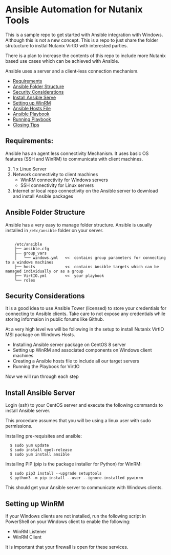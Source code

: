 # Ansible Automation for Nutanix Tools

This is a sample repo to get started with Ansible integration with Windows. Although this is not a new concept. This is a repo to just share the folder strutucture to instlal Nutanix VirtIO with interested parties. 

There is a plan to increase the contents of this repo to include more Nutanix based use cases which can be achieved with Ansible.

Ansible uses a server and a client-less connection mechanism.

- [Requirements](#requirements)
- [Ansible Folder Structure](#ansible-folder-structure)
- [Security Considerations](#security-considerations)
- [Install Ansible Serve](#install-ansible-server)
- [Setting up WinRM](#setting-up-winrm)
- [Ansible Hosts File](#ansible-hosts-file)
- [Ansible Playbook](#ansible-playbook)
- [Running Playbook](#running-playbook)
- [Closing Tips](#closing-tips)
## Requirements:

Ansible has an agent less connectivity Mechanism. It uses basic OS features (SSH and WinRM) to communicate with client machines.

1. 1 x Linux Server
2. Network connectivity to client machines
    - WinRM connectivity for Windows servers
    - SSH connectivity for Linux servers
3. Internet or local repo connectivity on the Ansible server to download and install Ansible packages 

## Ansible Folder Structure

Ansible has a very easy to manage folder structure. Ansible is usually installed in ``/etc/ansible`` folder on your server.

```

    /etc/ansible
    ├── ansible.cfg      
    ├── group_vars
    │   └── windows.yml   <<  contains group parameters for connecting to a windows machines
    ├── hosts             <<  contains Ansible targets which can be managed individually or as a group 
    ├── VirtIO.yml        <<  your playbook
    └── roles
```

## Security Considerations

It is a good idea to use Ansible Tower (licensed) to store your credentials for connecting to Ansible clients. Take care to not expose any credentials while storing informaion in public forums like Github.

At a very high level we will be following in the setup to install Nutanix VirtIO MSI package on Windows Hosts.

- Installing Ansible server package on CentOS 8 server
- Setting up WinRM and associated components on Windows client machines
- Creating a Ansible hosts file to include all our target servers
- Running the Playbook for VirtIO 

Now we will run through each step

## Install Ansible Server

Login (ssh) to your CentOS server and execute the following commands to install Ansible server.

This procedure assumes that you will be using a linux user with sudo permissions.

Installing pre-requisites and ansible:

```
  $ sudo yum update
  $ sudo install epel-release
  $ sudo yum install ansible
```

Installing PIP (pip is the package installer for Python) for WinRM:

```
  $ sudo pip3 install --upgrade setuptools
  $ python3 -m pip install --user --ignore-installed pywinrm
```

This should get your Ansible server to communicate with Windows clients. 
## Setting up WinRM

If your Windows clients are not installed, run the following script in PowerShell on your Windows client to enable the following:

- WinRM Listener
- WinRM Client

It is important that your firewall is open for these services.





